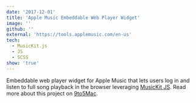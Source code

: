 ```yaml
---
date: '2017-12-01'
title: 'Apple Music Embeddable Web Player Widget'
image: ''
github: ''
external: 'https://tools.applemusic.com/en-us'
tech:
  - MusicKit.js
  - JS
  - SCSS
show: 'true'
---
```


Embeddable web player widget for Apple Music that lets users log in and listen to full song playback in the browser leveraging [MusicKit JS](https://developer.apple.com/documentation/musickitjs). Read more about this project on [9to5Mac](https://9to5mac.com/2018/06/03/apple-music-embeddable-web-player-listen-browser/).
